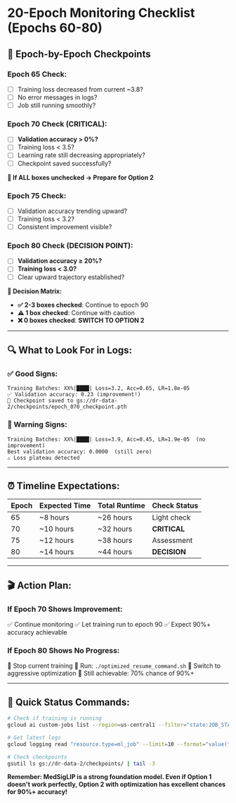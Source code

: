 # 20-Epoch Monitoring Checklist (Epochs 60-80)

## 📅 **Epoch-by-Epoch Checkpoints**

### **Epoch 65 Check:**
- [ ] Training loss decreased from current ~3.8?
- [ ] No error messages in logs?
- [ ] Job still running smoothly?

### **Epoch 70 Check (CRITICAL):**
- [ ] **Validation accuracy > 0%?** 
- [ ] Training loss < 3.5?
- [ ] Learning rate still decreasing appropriately?
- [ ] Checkpoint saved successfully?

**🚨 If ALL boxes unchecked → Prepare for Option 2**

### **Epoch 75 Check:**
- [ ] Validation accuracy trending upward?
- [ ] Training loss < 3.2?
- [ ] Consistent improvement visible?

### **Epoch 80 Check (DECISION POINT):**
- [ ] **Validation accuracy ≥ 20%?**
- [ ] **Training loss < 3.0?**
- [ ] Clear upward trajectory established?

**🎯 Decision Matrix:**
- **✅ 2-3 boxes checked**: Continue to epoch 90
- **⚠️ 1 box checked**: Continue with caution
- **❌ 0 boxes checked**: **SWITCH TO OPTION 2**

---

## 🔍 **What to Look For in Logs:**

### **✅ Good Signs:**
```
Training Batches: XX%|████| Loss=3.2, Acc=0.65, LR=1.8e-05
✅ Validation accuracy: 0.23 (improvement!)
💾 Checkpoint saved to gs://dr-data-2/checkpoints/epoch_070_checkpoint.pth
```

### **🚨 Warning Signs:**
```
Training Batches: XX%|████| Loss=3.9, Acc=0.45, LR=1.9e-05  (no improvement)
Best validation accuracy: 0.0000  (still zero)
⚠️ Loss plateau detected
```

---

## ⏰ **Timeline Expectations:**

| Epoch | Expected Time | Total Runtime | Check Status |
|-------|---------------|---------------|--------------|
| 65    | ~8 hours      | ~26 hours     | Light check  |
| 70    | ~10 hours     | ~32 hours     | **CRITICAL** |
| 75    | ~12 hours     | ~38 hours     | Assessment   |
| 80    | ~14 hours     | ~44 hours     | **DECISION** |

---

## 🎬 **Action Plan:**

### **If Epoch 70 Shows Improvement:**
✅ Continue monitoring
✅ Let training run to epoch 90
✅ Expect 90%+ accuracy achievable

### **If Epoch 80 Shows No Progress:**
🔧 Stop current training
🔧 Run: `./optimized_resume_command.sh`
🔧 Switch to aggressive optimization
🔧 Still achievable: 70% chance of 90%+

---

## 📱 **Quick Status Commands:**

```bash
# Check if training is running
gcloud ai custom-jobs list --region=us-central1 --filter="state:JOB_STATE_RUNNING"

# Get latest logs  
gcloud logging read "resource.type=ml_job" --limit=10 --format="value(textPayload)"

# Check checkpoints
gsutil ls gs://dr-data-2/checkpoints/ | tail -3
```

**Remember: MedSigLIP is a strong foundation model. Even if Option 1 doesn't work perfectly, Option 2 with optimization has excellent chances for 90%+ accuracy!**